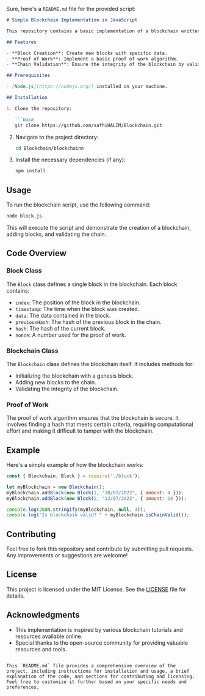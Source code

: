 Sure, here's a `README.md` file for the provided script:

```markdown
# Simple Blockchain Implementation in JavaScript

This repository contains a basic implementation of a blockchain written in JavaScript. The code demonstrates key blockchain concepts such as block creation, proof of work, and chain validation.

## Features

- **Block Creation**: Create new blocks with specific data.
- **Proof of Work**: Implement a basic proof of work algorithm.
- **Chain Validation**: Ensure the integrity of the blockchain by validating the entire chain.

## Prerequisites

- [Node.js](https://nodejs.org/) installed on your machine.

## Installation

1. Clone the repository:

   ```bash
   git clone https://github.com/safhiHALIM/Blockchain.git
   ```

2. Navigate to the project directory:

   ```bash
   cd Blockchain/blockchainn
   ```

3. Install the necessary dependencies (if any):

   ```bash
   npm install
   ```

## Usage

To run the blockchain script, use the following command:

```bash
node block.js
```

This will execute the script and demonstrate the creation of a blockchain, adding blocks, and validating the chain.

## Code Overview

### Block Class

The `Block` class defines a single block in the blockchain. Each block contains:

- `index`: The position of the block in the blockchain.
- `timestamp`: The time when the block was created.
- `data`: The data contained in the block.
- `previousHash`: The hash of the previous block in the chain.
- `hash`: The hash of the current block.
- `nonce`: A number used for the proof of work.

### Blockchain Class

The `Blockchain` class defines the blockchain itself. It includes methods for:

- Initializing the blockchain with a genesis block.
- Adding new blocks to the chain.
- Validating the integrity of the blockchain.

### Proof of Work

The proof of work algorithm ensures that the blockchain is secure. It involves finding a hash that meets certain criteria, requiring computational effort and making it difficult to tamper with the blockchain.

## Example

Here's a simple example of how the blockchain works:

```javascript
const { Blockchain, Block } = require('./block');

let myBlockchain = new Blockchain();
myBlockchain.addBlock(new Block(1, "10/07/2022", { amount: 4 }));
myBlockchain.addBlock(new Block(2, "12/07/2022", { amount: 10 }));

console.log(JSON.stringify(myBlockchain, null, 4));
console.log("Is blockchain valid? " + myBlockchain.isChainValid());
```

## Contributing

Feel free to fork this repository and contribute by submitting pull requests. Any improvements or suggestions are welcome!

## License

This project is licensed under the MIT License. See the [LICENSE](LICENSE) file for details.

## Acknowledgments

- This implementation is inspired by various blockchain tutorials and resources available online.
- Special thanks to the open-source community for providing valuable resources and tools.

```

This `README.md` file provides a comprehensive overview of the project, including instructions for installation and usage, a brief explanation of the code, and sections for contributing and licensing. Feel free to customize it further based on your specific needs and preferences.
